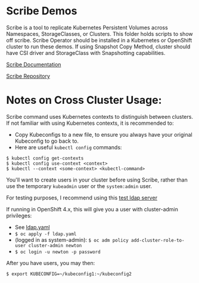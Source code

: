 # Scribe Demos

Scribe is a tool to replicate Kubernetes Persistent Volumes across Namespaces, StorageClasses, or Clusters.
This folder holds scripts to show off scribe.
Scribe Operator should be installed in a Kubernetes or OpenShift cluster to run these demos.
If using Snapshot Copy Method, cluster should have CSI driver and StorageClass with Snapshotting capabilities.

[Scribe Documentation](https://scribe-replication.readthedocs.io/en/latest/index.html)

[Scribe Repository](https://github.com/backube/scribe)

# Notes on Cross Cluster Usage:

Scribe command uses Kubernetes contexts to distinguish between clusters.
If not familiar with using Kubernetes contexts, it is recommended to:

*  Copy Kubeconfigs to a new file, to ensure you always have your original Kubeconfig to go back to.
*  Here are useful `kubectl config` commands:

```console
$ kubectl config get-contexts
$ kubectl config use-context <context>
$ kubectl --context <some-context> <kubectl-command>
```

You'll want to create users in your cluster before using Scribe,
rather than use the temporary `kubeadmin` user or the `system:admin` user.

For testing purposes, I recommend using this [test ldap server](https://www.forumsys.com/tutorials/integration-how-to/ldap/online-ldap-test-server/)

If running in OpenShift 4.x, this will give you a user with cluster-admin privileges:
* See [ldap.yaml](ldap.yaml)
* `$ oc apply -f ldap.yaml`
* (logged in as system-admin): `$ oc adm policy add-cluster-role-to-user cluster-admin newton`
* `$ oc login -u newton -p password`

After you have users, you may then:

`$ export KUBECONFIG=~/kubeconfig1:~/kubeconfig2`

